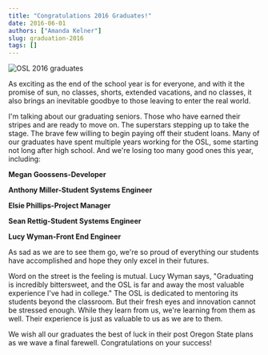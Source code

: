 ```yaml
---
title: "Congratulations 2016 Graduates!"
date: 2016-06-01
authors: ["Amanda Kelner"]
slug: graduation-2016
tags: []
---
```


![OSL 2016 graduates](/images/Graduation2016PostPicture.png#blog)

As exciting as the end of the school year is for everyone, and with it the promise of sun, no classes, shorts, extended
vacations, and no classes, it also brings an inevitable goodbye to those leaving to enter the real world.

I'm talking about our graduating seniors. Those who have earned their stripes and are ready to move on. The superstars
stepping up to take the stage. The brave few willing to begin paying off their student loans. Many of our graduates have
spent multiple years working for the OSL, some starting not long after high school. And we're losing too many good ones
this year, including:

**Megan Goossens-Developer**

**Anthony Miller-Student Systems Engineer**

**Elsie Phillips-Project Manager**

**Sean Rettig-Student Systems Engineer**

**Lucy Wyman-Front End Engineer**

As sad as we are to see them go, we're so proud of everything our students have accomplished and hope they only excel in
their futures.

Word on the street is the feeling is mutual. Lucy Wyman says, "Graduating is incredibly bittersweet, and the OSL is far
and away the most valuable experience I've had in college." The OSL is dedicated to mentoring its students beyond the
classroom. But their fresh eyes and innovation cannot be stressed enough. While they learn from us, we're learning from
them as well. Their experience is just as valuable to us as we are to them.

We wish all our graduates the best of luck in their post Oregon State plans as we wave a final farewell. Congratulations
on your success!
